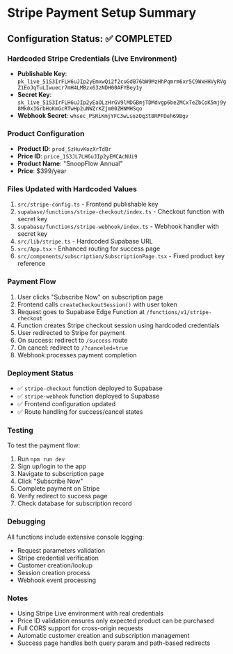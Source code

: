 # Stripe Payment Setup Summary

## Configuration Status: ✅ COMPLETED

### Hardcoded Stripe Credentials (Live Environment)
- **Publishable Key**: `pk_live_51S3IrFLH6uJIp2yEmxwQi2f2cuGdB76bW9MzHhPqmrm6xr5C9WxHHVyRVgZ1EoJqTuLIwuecr7mH4LMBzx63zNDH00AFYBey1y`
- **Secret Key**: `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`
- **Webhook Secret**: `whsec_PSRiKmjYFC3wLsozOq3t8RPFDeh69Bgv`

### Product Configuration
- **Product ID**: `prod_SzHuvKozXrTdBr`
- **Price ID**: `price_1S3JL7LH6uJIp2yEMCAcNUi9`
- **Product Name**: "SnoopFlow Annual"
- **Price**: $399/year

### Files Updated with Hardcoded Values
1. `src/stripe-config.ts` - Frontend publishable key
2. `supabase/functions/stripe-checkout/index.ts` - Checkout function with secret key
3. `supabase/functions/stripe-webhook/index.ts` - Webhook handler with secret key
4. `src/lib/stripe.ts` - Hardcoded Supabase URL
5. `src/App.tsx` - Enhanced routing for success page
6. `src/components/subscription/SubscriptionPage.tsx` - Fixed product key reference

### Payment Flow
1. User clicks "Subscribe Now" on subscription page
2. Frontend calls `createCheckoutSession()` with user token
3. Request goes to Supabase Edge Function at `/functions/v1/stripe-checkout`
4. Function creates Stripe checkout session using hardcoded credentials
5. User redirected to Stripe for payment
6. On success: redirect to `/success` route
7. On cancel: redirect to `/?canceled=true`
8. Webhook processes payment completion

### Deployment Status
- ✅ `stripe-checkout` function deployed to Supabase
- ✅ `stripe-webhook` function deployed to Supabase
- ✅ Frontend configuration updated
- ✅ Route handling for success/cancel states

### Testing
To test the payment flow:
1. Run `npm run dev` 
2. Sign up/login to the app
3. Navigate to subscription page
4. Click "Subscribe Now" 
5. Complete payment on Stripe
6. Verify redirect to success page
7. Check database for subscription record

### Debugging
All functions include extensive console logging:
- Request parameters validation
- Stripe credential verification
- Customer creation/lookup
- Session creation process
- Webhook event processing

### Notes
- Using Stripe Live environment with real credentials
- Price ID validation ensures only expected product can be purchased
- Full CORS support for cross-origin requests
- Automatic customer creation and subscription management
- Success page handles both query param and path-based redirects
